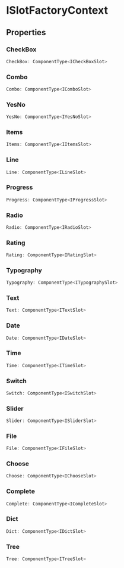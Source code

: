 # ISlotFactoryContext

## Properties

### CheckBox

```ts
CheckBox: ComponentType<ICheckBoxSlot>
```

### Combo

```ts
Combo: ComponentType<IComboSlot>
```

### YesNo

```ts
YesNo: ComponentType<IYesNoSlot>
```

### Items

```ts
Items: ComponentType<IItemsSlot>
```

### Line

```ts
Line: ComponentType<ILineSlot>
```

### Progress

```ts
Progress: ComponentType<IProgressSlot>
```

### Radio

```ts
Radio: ComponentType<IRadioSlot>
```

### Rating

```ts
Rating: ComponentType<IRatingSlot>
```

### Typography

```ts
Typography: ComponentType<ITypographySlot>
```

### Text

```ts
Text: ComponentType<ITextSlot>
```

### Date

```ts
Date: ComponentType<IDateSlot>
```

### Time

```ts
Time: ComponentType<ITimeSlot>
```

### Switch

```ts
Switch: ComponentType<ISwitchSlot>
```

### Slider

```ts
Slider: ComponentType<ISliderSlot>
```

### File

```ts
File: ComponentType<IFileSlot>
```

### Choose

```ts
Choose: ComponentType<IChooseSlot>
```

### Complete

```ts
Complete: ComponentType<ICompleteSlot>
```

### Dict

```ts
Dict: ComponentType<IDictSlot>
```

### Tree

```ts
Tree: ComponentType<ITreeSlot>
```

